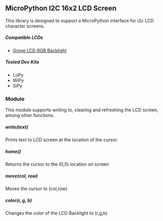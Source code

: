 ## MicroPython I2C 16x2 LCD Screen

This library is designed to support a MicroPython interface for i2c LCD character screens.

##### Compatible LCDs
- [Grove LCD RGB Backlight](https://www.seeedstudio.com/grove-lcd-rgb-backlight-p-1643.html?cPath=34_36)

##### Tested Dev Kits

- LoPy
- WiPy
- SiPy

### Module

This module supports writing to, clearing and refreshing the LCD screen, among other functions.

##### write(text)

Prints text to LCD screen at the location of the cursor.

##### home()

Returns the cursor to the (0,0) location on screen

##### move(col, row)

Moves the cursor to (col,row)

##### color(r, g, b)

Changes the color of the LCD Backlight to (r,g,b)

